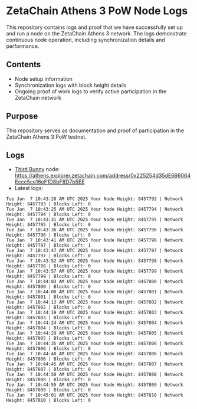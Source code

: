 # ZetaChain Athens 3 PoW Node Logs
This repository contains logs and proof that we have successfully set up and run a node on the ZetaChain Athens 3 network. The logs demonstrate continuous node operation, including synchronization details and performance.

## Contents
- Node setup information
- Synchronization logs with block height details
- Ongoing proof of work logs to verify active participation in the ZetaChain network

## Purpose
This repository serves as documentation and proof of participation in the ZetaChain Athens 3 PoW testnet.

## Logs

- [Third Bunny](https://thirdbunny.xyz/) node: https://athens.explorer.zetachain.com/address/0x225254d35dE666064Eccc5ce16eF1D8bF8D7b5EE
- Latest logs:
```
Tue Jan  7 10:43:20 AM UTC 2025 Your Node Height: 8457793 | Network Height: 8457793 | Blocks Left: 0
Tue Jan  7 10:43:25 AM UTC 2025 Your Node Height: 8457794 | Network Height: 8457794 | Blocks Left: 0
Tue Jan  7 10:43:31 AM UTC 2025 Your Node Height: 8457795 | Network Height: 8457795 | Blocks Left: 0
Tue Jan  7 10:43:36 AM UTC 2025 Your Node Height: 8457796 | Network Height: 8457796 | Blocks Left: 0
Tue Jan  7 10:43:41 AM UTC 2025 Your Node Height: 8457796 | Network Height: 8457797 | Blocks Left: 1
Tue Jan  7 10:43:47 AM UTC 2025 Your Node Height: 8457797 | Network Height: 8457797 | Blocks Left: 0
Tue Jan  7 10:43:52 AM UTC 2025 Your Node Height: 8457798 | Network Height: 8457798 | Blocks Left: 0
Tue Jan  7 10:43:57 AM UTC 2025 Your Node Height: 8457799 | Network Height: 8457799 | Blocks Left: 0
Tue Jan  7 10:44:03 AM UTC 2025 Your Node Height: 8457800 | Network Height: 8457800 | Blocks Left: 0
Tue Jan  7 10:44:08 AM UTC 2025 Your Node Height: 8457801 | Network Height: 8457801 | Blocks Left: 0
Tue Jan  7 10:44:13 AM UTC 2025 Your Node Height: 8457802 | Network Height: 8457802 | Blocks Left: 0
Tue Jan  7 10:44:19 AM UTC 2025 Your Node Height: 8457803 | Network Height: 8457803 | Blocks Left: 0
Tue Jan  7 10:44:24 AM UTC 2025 Your Node Height: 8457804 | Network Height: 8457804 | Blocks Left: 0
Tue Jan  7 10:44:29 AM UTC 2025 Your Node Height: 8457805 | Network Height: 8457805 | Blocks Left: 0
Tue Jan  7 10:44:35 AM UTC 2025 Your Node Height: 8457806 | Network Height: 8457806 | Blocks Left: 0
Tue Jan  7 10:44:40 AM UTC 2025 Your Node Height: 8457806 | Network Height: 8457806 | Blocks Left: 0
Tue Jan  7 10:44:45 AM UTC 2025 Your Node Height: 8457807 | Network Height: 8457807 | Blocks Left: 0
Tue Jan  7 10:44:50 AM UTC 2025 Your Node Height: 8457808 | Network Height: 8457808 | Blocks Left: 0
Tue Jan  7 10:44:55 AM UTC 2025 Your Node Height: 8457809 | Network Height: 8457809 | Blocks Left: 0
Tue Jan  7 10:45:01 AM UTC 2025 Your Node Height: 8457810 | Network Height: 8457810 | Blocks Left: 0
```
